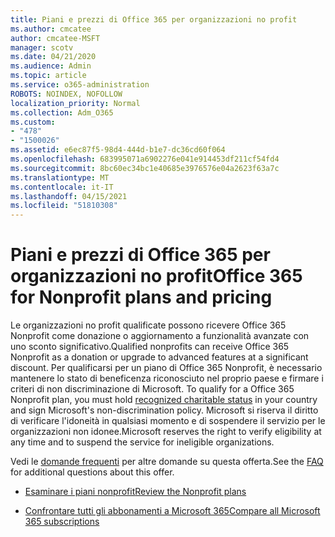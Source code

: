 ```yaml
---
title: Piani e prezzi di Office 365 per organizzazioni no profit
ms.author: cmcatee
author: cmcatee-MSFT
manager: scotv
ms.date: 04/21/2020
ms.audience: Admin
ms.topic: article
ms.service: o365-administration
ROBOTS: NOINDEX, NOFOLLOW
localization_priority: Normal
ms.collection: Adm_O365
ms.custom:
- "478"
- "1500026"
ms.assetid: e6ec87f5-98d4-444d-b1e7-dc36cd60f064
ms.openlocfilehash: 683995071a6902276e041e914453df211cf54fd4
ms.sourcegitcommit: 8bc60ec34bc1e40685e3976576e04a2623f63a7c
ms.translationtype: MT
ms.contentlocale: it-IT
ms.lasthandoff: 04/15/2021
ms.locfileid: "51810308"
---
```

# <a name="office-365-for-nonprofit-plans-and-pricing"></a><span data-ttu-id="c9e22-102">Piani e prezzi di Office 365 per organizzazioni no profit</span><span class="sxs-lookup"><span data-stu-id="c9e22-102">Office 365 for Nonprofit plans and pricing</span></span>

<span data-ttu-id="c9e22-103">Le organizzazioni no profit qualificate possono ricevere Office 365 Nonprofit come donazione o aggiornamento a funzionalità avanzate con uno sconto significativo.</span><span class="sxs-lookup"><span data-stu-id="c9e22-103">Qualified nonprofits can receive Office 365 Nonprofit as a donation or upgrade to advanced features at a significant discount.</span></span> <span data-ttu-id="c9e22-104">Per qualificarsi per un piano di Office 365 Nonprofit, è necessario mantenere lo stato di beneficenza riconosciuto nel proprio paese e firmare i criteri di non discriminazione di Microsoft. [](https://go.microsoft.com/fwlink/p/?LinkID=330253)</span><span class="sxs-lookup"><span data-stu-id="c9e22-104">To qualify for a Office 365 Nonprofit plan, you must hold [recognized charitable status](https://go.microsoft.com/fwlink/p/?LinkID=330253) in your country and sign Microsoft's non-discrimination policy.</span></span> <span data-ttu-id="c9e22-105">Microsoft si riserva il diritto di verificare l'idoneità in qualsiasi momento e di sospendere il servizio per le organizzazioni non idonee.</span><span class="sxs-lookup"><span data-stu-id="c9e22-105">Microsoft reserves the right to verify eligibility at any time and to suspend the service for ineligible organizations.</span></span>
  
<span data-ttu-id="c9e22-106">Vedi le [domande frequenti](https://products.office.com/nonprofit/office-365-nonprofit) per altre domande su questa offerta.</span><span class="sxs-lookup"><span data-stu-id="c9e22-106">See the [FAQ](https://products.office.com/nonprofit/office-365-nonprofit) for additional questions about this offer.</span></span>
  
- [<span data-ttu-id="c9e22-107">Esaminare i piani nonprofit</span><span class="sxs-lookup"><span data-stu-id="c9e22-107">Review the Nonprofit plans</span></span>](https://products.office.com/nonprofit/office-365-nonprofit-plans-and-pricing?tab=1)

- [<span data-ttu-id="c9e22-108">Confrontare tutti gli abbonamenti a Microsoft 365</span><span class="sxs-lookup"><span data-stu-id="c9e22-108">Compare all Microsoft 365 subscriptions</span></span>](https://products.office.com/business/compare-more-office-365-for-business-plans)